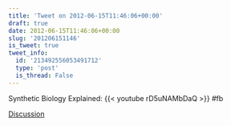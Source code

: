 ```yaml
---
title: 'Tweet on 2012-06-15T11:46:06+00:00'
draft: true
date: 2012-06-15T11:46:06+00:00
slug: '201206151146'
is_tweet: true
tweet_info:
  id: '213492556053491712'
  type: 'post'
  is_thread: False
---
```




Synthetic Biology Explained: {{< youtube rD5uNAMbDaQ >}} #fb

[Discussion](https://x.com/sytelus/status/213492556053491712)
